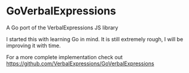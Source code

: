 GoVerbalExpressions
===================

A Go port of the VerbalExpressions JS library

I started this with learning Go in mind. It is still extremely rough, I will be improving it with time.

For a more complete implementation check out https://github.com/VerbalExpressions/GoVerbalExpressions
